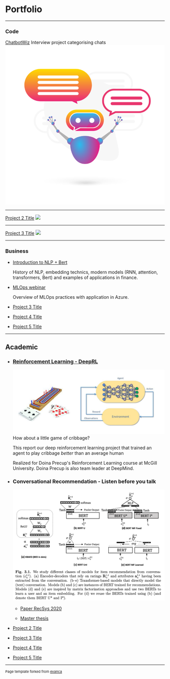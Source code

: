 # Portfolio

---

<!-- Create list with hanckers in the page -->


### Code

[ChatbotWiz](http://github.com/Vachonni/ChatbotWiz)
Interview project categorising chats
<img src="images/chatbot_thumbnail.png?raw=true"/>

---
[Project 2 Title](/pdf/sample_presentation.pdf)
<img src="images/dummy_thumbnail.jpg?raw=true"/>

---
[Project 3 Title](/sample_page.md)
<img src="images/dummy_thumbnail.jpg?raw=true"/>

---

### Business

- [Introduction to NLP + Bert](pdf/IntroNLP_Bert.pdf)
  
  History of NLP, embedding technics, modern models (RNN, attention, transformers, Bert) and examples of applications in finance. 


- [MLOps webinar](pdf/MLOps%20webinar.pdf)

  Overview of MLOps practices with application in Azure.


- [Project 3 Title](http://example.com/)
- [Project 4 Title](http://example.com/)
- [Project 5 Title](http://example.com/)

---

## Academic

- ### [Reinforcement Learning - DeepRL](pdf/Deep_Reinforcement_Learning__Cribbage.pdf)

  ![Alt text](images/CribbageDeepRL.png)
  How about a little game of cribbage? 

  This report our deep reinforcement learning project that trained an agent to play cribbage *better* than an average human

  Realized for Doina Precup's Reinforcement Learning course at McGill University. Doina Precup is also team leader at DeepMind. 

- ### Conversational Recommendation - Listen before you talk

  ![Alt text](images/ConvRecoModels.png)
  
  - [Paper RecSys 2020](pdf/Research%20Paper%20-%20RecSys%202020%20-%20Nicholas%20Vachon.pdf)

  - [Master thesis](pdf/Master%20Thesis%20-%20Nicholas%20Vachon.pdf)

- [Project 2 Title](http://example.com/)
- [Project 3 Title](http://example.com/)
- [Project 4 Title](http://example.com/)
- [Project 5 Title](http://example.com/)



---
<p style="font-size:11px">Page template forked from <a href="https://github.com/evanca/quick-portfolio">evanca</a></p>
<!-- Remove above link if you don't want to attibute -->
